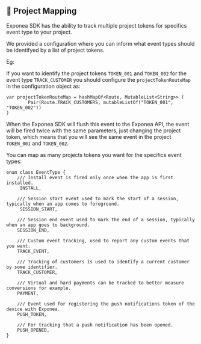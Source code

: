 ## 🌋 Project Mapping

Exponea SDK has the ability to track multiple project tokens for specifics event type to your project.

We provided a configuration where you can inform what event types should be identifyed by a list of project tokens.

Eg:

If you want to identify the project tokens `TOKEN_001` and `TOKEN_002` for the event type `TRACK_CUSTOMER` you should configure the `projectTokenRouteMap` in the configuration object as:

```
var projectTokenRouteMap = hashMapOf<Route, MutableList<String>> (
        Pair(Route.TRACK_CUSTOMERS, mutableListOf("TOKEN_001", "TOKEN_002"))
)
```

When the Exponea SDK will flush this event to the Exponea API, the event will be fired twice with the same parameters, just changing the project token, which means that you will see the same event in the project `TOKEN_001` and `TOKEN_002`.

You can map as many projects tokens you want for the specifics event types:

```
enum class EventType {
    /// Install event is fired only once when the app is first installed.
     INSTALL,

    /// Session start event used to mark the start of a session, typically when an app comes to foreground.
     SESSION_START,

    /// Session end event used to mark the end of a session, typically when an app goes to background.
    SESSION_END,

    /// Custom event tracking, used to report any custom events that you want.
    TRACK_EVENT,

    /// Tracking of customers is used to identify a current customer by some identifier.
    TRACK_CUSTOMER,

    /// Virtual and hard payments can be tracked to better measure conversions for example.
    PAYMENT,

    /// Event used for registering the push notifications token of the device with Exponea.
    PUSH_TOKEN,

    /// For tracking that a push notification has been opened.
    PUSH_OPENED,
}
```